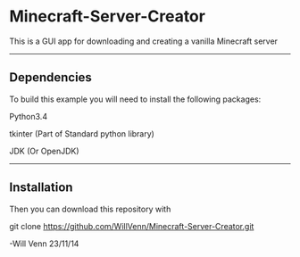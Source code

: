 Minecraft-Server-Creator
========================

This is a GUI app for downloading and creating a vanilla Minecraft server


---------------
Dependencies
----------------
To build this example you will need to install the 
following  packages:

Python3.4

tkinter (Part of Standard python library)

JDK (Or OpenJDK)

--------------
Installation
---------------

Then you can download this repository with

git clone 
https://github.com/WillVenn/Minecraft-Server-Creator.git

-Will Venn 23/11/14
